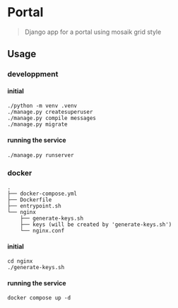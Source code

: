 # Portal
> Django app for a portal using mosaik grid style

## Usage

### developpment

#### initial
```
./python -m venv .venv
./manage.py createsuperuser
./manage.py compile messages
./manage.py migrate
```
#### running the service
```
./manage.py runserver
```

### docker
```
.
├── docker-compose.yml
├── Dockerfile
├── entrypoint.sh
└── nginx
    ├── generate-keys.sh
    ├── keys (will be created by 'generate-keys.sh')
    └── nginx.conf
```
#### initial
```
cd nginx
./generate-keys.sh
```

#### running the service
```
docker compose up -d
```
